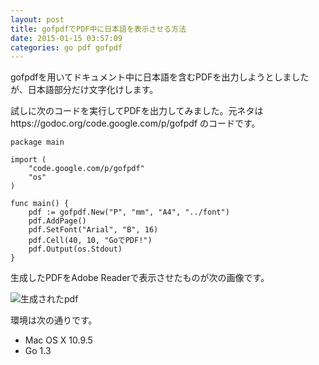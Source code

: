 ```yaml
---
layout: post
title: gofpdfでPDF中に日本語を表示させる方法
date: 2015-01-15 03:57:09
categories: go pdf gofpdf
---
```

<p>gofpdfを用いてドキュメント中に日本語を含むPDFを出力しようとしましたが、日本語部分だけ文字化けします。</p>

<p>試しに次のコードを実行してPDFを出力してみました。元ネタはhttps://godoc.org/code.google.com/p/gofpdf のコードです。</p>

```
package main

import (
    "code.google.com/p/gofpdf"
    "os"
)

func main() {
    pdf := gofpdf.New("P", "mm", "A4", "../font")
    pdf.AddPage()
    pdf.SetFont("Arial", "B", 16)
    pdf.Cell(40, 10, "GoでPDF!")
    pdf.Output(os.Stdout)
}
```

<p>生成したPDFをAdobe Readerで表示させたものが次の画像です。</p>

<p><img src="https://i.stack.imgur.com/RE86E.png" alt="生成されたpdf"></p>

<p>環境は次の通りです。</p>

<ul>
<li>Mac OS X 10.9.5</li>
<li>Go 1.3</li>
</ul>

